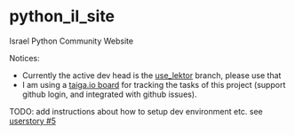 # python_il_site
Israel Python Community Website

Notices:
* Currently the active dev head is the [use_lektor](https://github.com/Hamakor/python_il_site/tree/use_lektor) branch, please use that
* I am using a [taiga.io board](https://tree.taiga.io/project/amitar-python_il_site/kanban) for tracking the tasks of this project (support github login, and integrated with github issues).

TODO: add instructions about how to setup dev environment etc. see [userstory #5](https://tree.taiga.io/project/amitar-python_il_site/us/5?kanban-status=885459)
